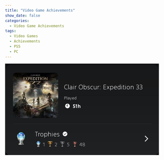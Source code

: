 ```yaml
---
title: "Video Game Achievements"
show_date: false
categories: 
  - Video Game Achievements
tags: 
  - Video Games
  - Achievements
  - PS5
  - PC
---
```

![img](/assets/game-achievements/e33.jpg)
